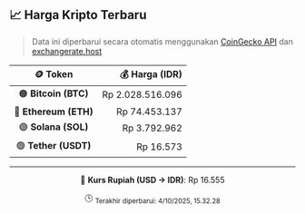 

<!-- HARGA_KRIPTO -->
## 📈 Harga Kripto Terbaru

> Data ini diperbarui secara otomatis menggunakan [CoinGecko API](https://www.coingecko.com/) dan [exchangerate.host](https://exchangerate.host/)

<div align="center">

| 🪙 Token | 💰 Harga (IDR) |
|:------:|---------------:|
| 🟠 **Bitcoin (BTC)**   | Rp 2.028.516.096 |
| 🔵 **Ethereum (ETH)**  | Rp 74.453.137 |
| 🟣 **Solana (SOL)**    | Rp 3.792.962 |
| 🟢 **Tether (USDT)**   | Rp 16.573 |

---

💱 **Kurs Rupiah (USD → IDR)**: Rp 16.555

🕒 <sub>Terakhir diperbarui: 4/10/2025, 15.32.28</sub>

</div>
<!-- /HARGA_KRIPTO -->